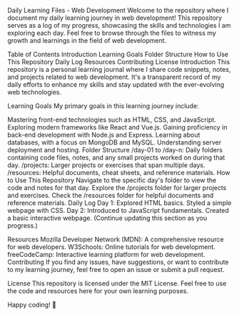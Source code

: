 
Daily Learning Files - Web Development
Welcome to the repository where I document my daily learning journey in web development! This repository serves as a log of my progress, showcasing the skills and technologies I am exploring each day. Feel free to browse through the files to witness my growth and learnings in the field of web development.

Table of Contents
Introduction
Learning Goals
Folder Structure
How to Use This Repository
Daily Log
Resources
Contributing
License
Introduction
This repository is a personal learning journal where I share code snippets, notes, and projects related to web development. It's a transparent record of my daily efforts to enhance my skills and stay updated with the ever-evolving web technologies.

Learning Goals
My primary goals in this learning journey include:

Mastering front-end technologies such as HTML, CSS, and JavaScript.
Exploring modern frameworks like React and Vue.js.
Gaining proficiency in back-end development with Node.js and Express.
Learning about databases, with a focus on MongoDB and MySQL.
Understanding server deployment and hosting.
Folder Structure
/day-01 to /day-n: Daily folders containing code files, notes, and any small projects worked on during that day.
/projects: Larger projects or exercises that span multiple days.
/resources: Helpful documents, cheat sheets, and reference materials.
How to Use This Repository
Navigate to the specific day's folder to view the code and notes for that day.
Explore the /projects folder for larger projects and exercises.
Check the /resources folder for helpful documents and reference materials.
Daily Log
Day 1:
Explored HTML basics.
Styled a simple webpage with CSS.
Day 2:
Introduced to JavaScript fundamentals.
Created a basic interactive webpage.
(Continue updating this section as you progress.)

Resources
Mozilla Developer Network (MDN): A comprehensive resource for web developers.
W3Schools: Online tutorials for web development.
freeCodeCamp: Interactive learning platform for web development.
Contributing
If you find any issues, have suggestions, or want to contribute to my learning journey, feel free to open an issue or submit a pull request.

License
This repository is licensed under the MIT License. Feel free to use the code and resources here for your own learning purposes.

Happy coding! 🚀
